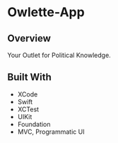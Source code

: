 # Owlette-App

## Overview

Your Outlet for Political Knowledge.

## Built With

* XCode
* Swift
* XCTest
* UIKit
* Foundation
* MVC, Programmatic UI
